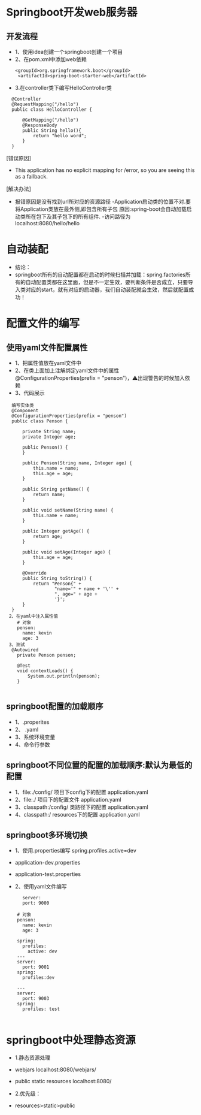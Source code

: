 # Springboot开发web服务器

## 开发流程
- 1、使用idea创建一个springboot创建一个项目
- 2、在pom.xml中添加web依赖
    ```aidl
    <groupId>org.springframework.boot</groupId>
     <artifactId>spring-boot-starter-web</artifactId>

- 3.在controller类下编写HelloController类
```aidl
  @Controller
  @RequestMapping("/hello")
  public class HelloController {
  
      @GetMapping("/hello")
      @ResponseBody
      public String hello(){
          return "hello word";
      }
  }
```

[错误原因]
- This application has no explicit mapping for /error, so you are seeing this as a fallback.

[解决办法]
- 报错原因是没有找到url所对应的资源路径
  -Application启动类的位置不对.要将Application类放在最外侧,即包含所有子包 原因:spring-boot会自动加载启动类所在包下及其子包下的所有组件.
  -访问路径为localhost:8080/hello/hello
  

# 自动装配
- 结论：
- springboot所有的自动配置都在启动的时候扫描并加载：spring.factories所有的自动配置类都在这里面，但是不一定生效，要判断条件是否成立，只要导入类对应的start，就有对应的启动器，我们自动装配就会生效，然后就配置成功！

# 配置文件的编写
## 使用yaml文件配置属性
 - 1、把属性值放在yaml文件中
 - 2、在类上面加上注解绑定yaml文件中的属性@ConfigurationProperties(prefix = "penson")，⚠️出现警告的时候加入依赖
 - 3、代码展示
```aidl
  编写实体类
  @Component
  @ConfigurationProperties(prefix = "penson")
  public class Penson {
  
      private String name;
      private Integer age;
  
      public Penson() {
      }
  
      public Penson(String name, Integer age) {
          this.name = name;
          this.age = age;
      }
  
      public String getName() {
          return name;
      }
  
      public void setName(String name) {
          this.name = name;
      }
  
      public Integer getAge() {
          return age;
      }
  
      public void setAge(Integer age) {
          this.age = age;
      }
  
      @Override
      public String toString() {
          return "Penson{" +
                  "name='" + name + '\'' +
                  ", age=" + age +
                  '}';
      }
  }
 2、在yaml中注入属性值
    # 对象
    penson:
      name: kevin
      age: 3
 3、测试
  @Autowired
    private Penson penson;

    @Test
    void contextLoads() {
        System.out.println(penson);
    }


```

## springboot配置的加载顺序
 - 1、.properites
 - 2、 .yaml
 - 3、系统环境变量
 - 4、命令行参数

## springboot不同位置的配置的加载顺序:默认为最低的配置
 - 1、file:./config/ 项目下config下的配置 application.yaml
 - 2、file:./ 项目下的配置文件 application.yaml
 - 3、classpath:/config/ 类路径下的配置 application.yaml
 - 4、classpath:/ resources下的配置 application.yaml

## springboot多环境切换
- 1、使用.properties编写 spring.profiles.active=dev
- application-dev.properties
- application-test.properties

- 2、使用yaml文件编写
```aidl
      server:
      port: 9000
    
    # 对象
    penson:
      name: kevin
      age: 3
      
    spring:
      profiles:
        active: dev
    ---
    server:
      port: 9001
    spring:
      profiles:dev
    
    ---
    server:
      port: 9003
    spring:
      profiles: test
      
```

# springboot中处理静态资源
- 1.静态资源处理
- webjars localhost:8080/webjars/
- public static resources localhost:8080/

- 2.优先级：
- resources>static>public







